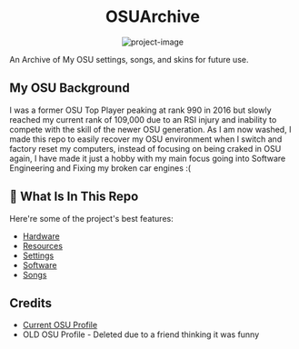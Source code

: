 <h1 align="center" id="title">OSUArchive</h1>

<p align="center"><img src="https://socialify.git.ci/Christopher-Mata/MY-OSUArchive/image?description=1&amp;descriptionEditable=An%20Archive%20of%20My%20OSU%20settings%2C%20songs%2C%20and%20skins.&amp;font=Source%20Code%20Pro&amp;forks=1&amp;issues=1&amp;language=1&amp;name=1&amp;owner=1&amp;pattern=Plus&amp;pulls=1&amp;stargazers=1&amp;theme=Dark" alt="project-image"></p>

<p id="description">
   An Archive of My OSU settings, songs, and skins for future use.
</p>

<h2>My OSU Background</h2>
<p id="description">
    I was a former OSU Top Player peaking at rank 990 in 2016 but slowly reached my current rank of 109,000 due to an RSI injury and inability to compete with the skill of the newer OSU generation.
    As I am now washed, I made this repo to easily recover my OSU environment when I switch and factory reset my computers, instead of focusing on being craked in OSU again, I have made it just a hobby with my main focus going into Software Engineering and Fixing my broken car engines :(
</p>

<h2>🧐 What Is In This Repo</h2>

Here're some of the project's best features:

*   [Hardware](https://github.com/Christopher-Mata/MY-OSUArchive/Hardware)
*   [Resources](https://github.com/Christopher-Mata/MY-OSUArchive/Resources)
*   [Settings](https://github.com/Christopher-Mata/MY-OSUArchive/Settings)
*   [Software](https://github.com/Christopher-Mata/MY-OSUArchive/Software)
*   [Songs](https://github.com/Christopher-Mata/MY-OSUArchive/Songs)

<h2>Credits</h2>

*   [Current OSU Profile](https://osu.ppy.sh/users/13370728)
*   OLD OSU Profile - Deleted due to a friend thinking it was funny